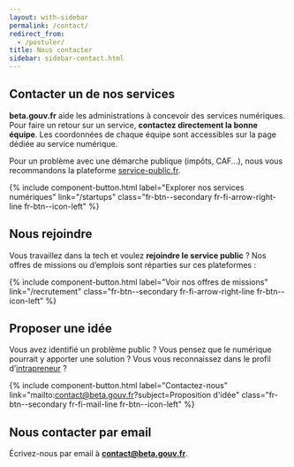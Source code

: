 ```yaml
---
layout: with-sidebar
permalink: /contact/
redirect_from:
  - /postuler/
title: Nous contacter
sidebar: sidebar-contact.html
---
```


<span id="services"></span>
## Contacter un de nos services

**beta.gouv.fr** aide les administrations à concevoir des services numériques. Pour faire un retour sur un service, **contactez directement la bonne équipe**. Les coordonnées de chaque équipe sont accessibles sur la page dédiée au service numérique.

Pour un problème avec une démarche publique (impôts, CAF...), nous vous recommandons la plateforme [service-public.fr](https://service-public.fr).

{% include component-button.html label="Explorer nos services numériques" link="/startups" class="fr-btn--secondary fr-fi-arrow-right-line fr-btn--icon-left" %}

<span id="join"></span>
## Nous rejoindre

Vous travaillez dans la tech et voulez **rejoindre le service public** ? Nos offres de missions ou d’emplois sont réparties sur ces plateformes :

{% include component-button.html label="Voir nos offres de missions" link="/recrutement" class="fr-btn--secondary fr-fi-arrow-right-line fr-btn--icon-left" %}

<span id="idea"></span>
## Proposer une idée

Vous avez identifié un problème public ? Vous pensez que le numérique pourrait y apporter une solution ? Vous vous reconnaissez dans le profil d’[intrapreneur](/devenir-intrapreneur) ?

{% include component-button.html label="Contactez-nous" link="mailto:contact@beta.gouv.fr?subject=Proposition d'idée" class="fr-btn--secondary fr-fi-mail-line fr-btn--icon-left" %}

<span id="email"></span>
## Nous contacter par email

Écrivez-nous par email à **[contact@beta.gouv.fr](mailto:contact@beta.gouv.fr)**.
